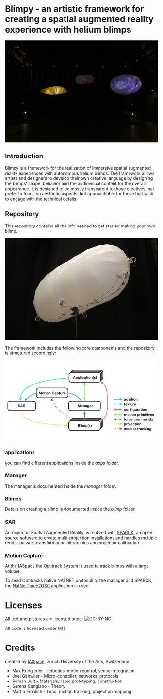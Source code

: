 # Blimpy - an artistic framework for creating a spatial augmented reality experience with helium blimps

![alt text](assets/pix/BlimpsInFlight.jpg)

## Introduction

Blimpy is a framework for the realization of immersive spatial augmented reality experiences with autonomous helium blimps. The framework allows artists and designers to develop their own creative language by designing the blimps’ shape, behavior and the audiovisual content for the overall appearance. It is designed to be mostly transparent to those creatives that prefer to focus on aesthetic aspects, but approachable for those that wish to engage with the technical details.

## Repository

This repository contains all the info needed to get started making your own blimp.

![alt text](assets/pix/Blimp.jpg)

The framework includes the following core components and the repository is structured accordingly:

![alt text](assets/pix/CoreSystemDataFlow.jpg)

### applications
you can find different applications inside the *apps* folder.

### Manager
The manager is documented inside the *manager* folder.

### Blimps
Details on creating a blimp is documented inside the *blimp* folder.

### SAR
Acronym for Spatial Augmented Reality, is realized with [SPARCK](http://tecartlab.com), an open source software to create multi-projection installations and handles multiple render passes, transformation hierarchies and projector calibration.

### Motion Capture
At the [IASpace](http://immersive-arts.ch) the [Optitrack](http://optitrack.com) System is used to track blimps with a large volume.

To send Optitracks native NATNET protocoll to the manager and SPARCK, the [NatNetThree2OSC](https://github.com/tecartlab/app_NetNatThree2OSC) application is used.

# Licenses

All text and pictures are licensed under  ![CC-BY-NC](https://licensebuttons.net/l/by-nc/2.0/88x31.png)

All code is licensed under [MIT](https://opensource.org/licenses/MIT).

# Credits

created by [IASpace](http://immersive-arts.ch), Zürich University of the Arts, Switzerland.

* Max Kriegleder - Robotics, motion control, sensor integration
* Joel Gähwiler - Micro-controller, networks, protocols
* Roman Jurt - Materials, rapid prototyping, construction
* Serena Cangiano - Theory
* Martin Fröhlich - Lead, motion tracking, projection mapping
